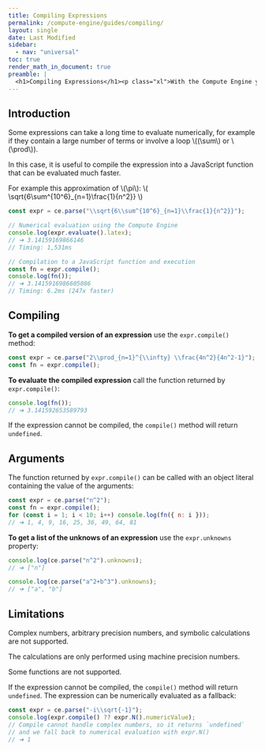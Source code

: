 ```yaml
---
title: Compiling Expressions
permalink: /compute-engine/guides/compiling/
layout: single
date: Last Modified
sidebar:
  - nav: "universal"
toc: true
render_math_in_document: true
preamble: |
  <h1>Compiling Expressions</h1><p class="xl">With the Compute Engine you can compile <strong>LaTeX expressions</strong> to <strong>JavaScript functions</strong>!</p>
---
```


## Introduction

Some expressions can take a long time to evaluate numerically, for example if
they contain a large number of terms or involve a loop \\((\sum\\) or
\\(\prod\\)).

In this case, it is useful to compile the expression into a JavaScript function
that can be evaluated much faster.

For example this approximation of \\(\pi\\): \\(
\sqrt{6\sum^{10^6}\_{n=1}\frac{1}{n^2}} \\)

```javascript
const expr = ce.parse("\\sqrt{6\\sum^{10^6}_{n=1}\\frac{1}{n^2}}");

// Numerical evaluation using the Compute Engine
console.log(expr.evaluate().latex);
// ➔ 3.14159169866146
// Timing: 1,531ms

// Compilation to a JavaScript function and execution
const fn = expr.compile();
console.log(fn());
// ➔ 3.1415916986605086
// Timing: 6.2ms (247x faster)
```

## Compiling

**To get a compiled version of an expression** use the `expr.compile()` method:

```javascript
const expr = ce.parse("2\\prod_{n=1}^{\\infty} \\frac{4n^2}{4n^2-1}");
const fn = expr.compile();
```

**To evaluate the compiled expression** call the function returned by
`expr.compile()`:

```javascript
console.log(fn());
// ➔ 3.141592653589793
```

If the expression cannot be compiled, the `compile()` method will return
`undefined`.

## Arguments

The function returned by `expr.compile()` can be called with an object literal
containing the value of the arguments:

```javascript
const expr = ce.parse("n^2");
const fn = expr.compile();
for (const i = 1; i < 10; i++) console.log(fn({ n: i }));
// ➔ 1, 4, 9, 16, 25, 36, 49, 64, 81
```

**To get a list of the unknows of an expression** use the `expr.unknowns`
property:

```javascript
console.log(ce.parse("n^2").unknowns);
// ➔ ["n"]

console.log(ce.parse("a^2+b^3").unknowns);
// ➔ ["a", "b"]
```

## Limitations

Complex numbers, arbitrary precision numbers, and symbolic calculations are not
supported.

The calculations are only performed using machine precision numbers.

Some functions are not supported.

If the expression cannot be compiled, the `compile()` method will return
`undefined`. The expression can be numerically evaluated as a fallback:

```javascript
const expr = ce.parse("-i\\sqrt{-1}");
console.log(expr.compile() ?? expr.N().numericValue);
// Compile cannot handle complex numbers, so it returns `undefined`
// and we fall back to numerical evaluation with expr.N()
// ➔ 1
```
